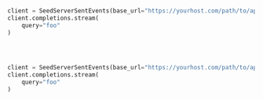 ```python


client = SeedServerSentEvents(base_url="https://yourhost.com/path/to/api", )        
client.completions.stream(
	query="foo"
)
 
```                        


```python


client = SeedServerSentEvents(base_url="https://yourhost.com/path/to/api", )        
client.completions.stream(
	query="foo"
)
 
```                        


